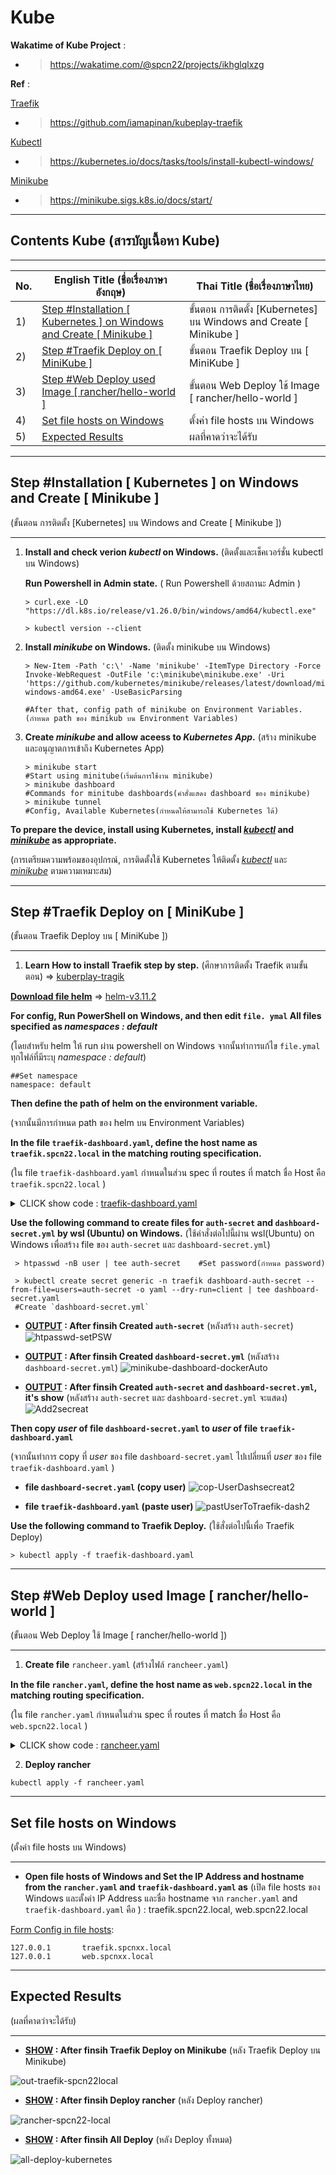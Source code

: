 # Kube

**Wakatime of Kube Project** : 
* > https://wakatime.com/@spcn22/projects/ikhglqlxzg 

**Ref** :

<ins>Traefik</ins>
* > https://github.com/iamapinan/kubeplay-traefik 

<ins>Kubectl</ins>
* > https://kubernetes.io/docs/tasks/tools/install-kubectl-windows/

<ins>Minikube</ins>
* > https://minikube.sigs.k8s.io/docs/start/ 
_________________________________________________________________

## **Contents Kube (สารบัญเนื้อหา Kube)**
-----------------
No. |English Title (ชื่อเรื่องภาษาอังกฤษ)  | Thai Title (ชื่อเรื่องภาษาไทย) |
----- |----- | ----- |
1)|[Step #Installation [ Kubernetes ] on Windows and Create  [ Minikube ]](https://github.com/keta410/Kube#step-installation--kubernetes--on-windows-and-create---minikube-)|ขั้นตอน การติดตั้ง [Kubernetes] บน Windows and Create [ Minikube ]|
2)|[Step #Traefik Deploy on [ MiniKube ]](https://github.com/keta410/Kube#step-traefik-deploy-on--minikube-)|ขั้นตอน Traefik Deploy บน [ MiniKube ]|
3)|[Step #Web Deploy used Image [ rancher/hello-world ]](https://github.com/keta410/Kube#step-web-deploy-used-image--rancherhello-world-)|ขั้นตอน Web Deploy ใช้ Image [ rancher/hello-world ]|
4)|[Set file hosts on Windows]()|ตั้งค่า file hosts บน Windows|
5)|[Expected Results]()|ผลที่คาดว่าจะได้รับ|
_________________________________________________________________________

## **Step** #Installation [ Kubernetes ] on Windows and Create [ Minikube ]
(ขั้นตอน การติดตั้ง [Kubernetes] บน Windows and Create [ Minikube ])
_________________________________________________________________________

1. **Install and check verion *kubectl* on Windows.** (ติดตั้งและเช็คเวอร์ชั่น kubectl บน Windows)

    **Run Powershell in Admin state.** ( Run Powershell ด้วยสถานะ Admin )

    ```shell
    > curl.exe -LO "https://dl.k8s.io/release/v1.26.0/bin/windows/amd64/kubectl.exe"

    > kubectl version --client
    ```
2. **Install *minikube* on Windows.** (ติดตั้ง minikube บน Windows)

    ```shell
    > New-Item -Path 'c:\' -Name 'minikube' -ItemType Directory -Force
    Invoke-WebRequest -OutFile 'c:\minikube\minikube.exe' -Uri 'https://github.com/kubernetes/minikube/releases/latest/download/minikube-windows-amd64.exe' -UseBasicParsing
    
    #After that, config path of minikube on Environment Variables. (กำหนด path ของ minikub บน Environment Variables)

3. **Create *minikube* and allow aceess to *Kubernetes App*.** (สร้าง minikube และอนุญาตการเข้าถึง Kubernetes App)  
    ```shell
    > minikube start
    #Start using minitube(เริ่มต้นการใช้งาน minikube)
    > minikube dashboard
    #Commands for minitube dashboards(คำสั่งแสดง dashboard ของ minikube)
    > minikube tunnel
    #Config, Available Kubernetes(กำหนดให้สามารถใช้ Kubernetes ได้)
    ```
**To prepare the device, install using Kubernetes, install [*kubectl*](https://kubernetes.io/docs/tasks/tools/install-kubectl-windows/) and [*minikube*](https://minikube.sigs.k8s.io/docs/start/) as appropriate.**

(การเตรียมความพร้อมของอุปกรณ์, การติดตั้งใช้ Kubernetes ให้ติดตั้ง [*kubectl*](https://kubernetes.io/docs/tasks/tools/install-kubectl-windows/) และ [*minikube*](https://minikube.sigs.k8s.io/docs/start/) ตามความเหมาะสม)
_________________________________________________________________________
## **Step** #Traefik Deploy on [ MiniKube ]
(ขั้นตอน Traefik Deploy บน [ MiniKube ])
_________________________________________________________________________

1. **Learn How to install Traefik step by step.** (ศึกษาการติดตั้ง Traefik ตามขั้นตอน) => [kuberplay-tragik](https://github.com/iamapinan/kubeplay-traefik)

**<ins>Download file helm</ins>** => [helm-v3.11.2](https://github.com/helm/helm/releases/tag/v3.11.2)

**For config, Run PowerShell on Windows, and then edit ```file. ymal``` All files specified as *namespaces : default***

(โดยสำหรับ helm ให้ run ผ่าน powershell on Windows จากนั้นทำการแก้ไข ```file.ymal``` ทุกไฟล์ที่มีระบุ *namespace : default*)
```shell
##Set namespace
namespace: default
``` 
**Then define the path of helm on the environment variable.**

(จากนั้นมีการกำหนด path ของ helm บน Environment Variables)

**In the file ```traefik-dashboard.yaml```, define the host name as ```traefik.spcn22.local``` in the matching routing specification.**

(ใน file ```traefik-dashboard.yaml``` กำหนดในส่วน spec ที่ routes ที่ match ชื่อ Host คือ ```traefik.spcn22.local``` )

<details><summary>CLICK show code : <ins>traefik-dashboard.yaml</ins></summary>
<p>

```ruby
apiVersion: traefik.containo.us/v1alpha1
kind: Middleware
metadata:
  name: traefik-basic-authen
  namespace: default
spec:
  basicAuth:
    secret: dashboard-auth-secret
    removeHeader: true
---
apiVersion: v1
data:
  users: dXNlcjokMnkkMDUkR0Z3WUZKWkVIdUZlVEoxb3hOMnB0dXBURXpIWEN4djRZenQ4STV3T1kxcTFsZmZxY2M5T0cKCg==
kind: Secret
metadata:
  name: dashboard-auth-secret
  namespace: default
---
apiVersion: traefik.containo.us/v1alpha1
kind: IngressRoute
metadata:
  name: traefik-dashboard
  namespace: default
  annotations:
    kubernetes.io/ingress.class: traefik
    traefik.ingress.kubernetes.io/router.middlewares: traefik-basic-authen
spec:
  entryPoints:
    - websecure
  routes:
    - match: Host(`traefik.spcn22.local`) && (PathPrefix(`/dashboard`) || PathPrefix(`/api`))
      kind: Rule
      middlewares:
        - name: traefik-basic-authen
          namespace: default
      services:
        - name: api@internal
          kind: TraefikService
```
<p>
</details>

**Use the following command to create files for ```auth-secret``` and ```dashboard-secret.yml``` by wsl (Ubuntu) on Windows.**
(ใช้คำสั่งต่อไปนี้ผ่าน wsl(Ubuntu) on Windows เพื่อสร้าง file ของ ```auth-secret``` และ ```dashboard-secret.yml```) 
```linux
 > htpasswd -nB user | tee auth-secret    #Set password(กำหนด password)

 > kubectl create secret generic -n traefik dashboard-auth-secret --from-file=users=auth-secret -o yaml --dry-run=client | tee dashboard-secret.yaml
 #Create `dashboard-secret.yml`
```

* **<ins>OUTPUT</ins> : After finsih Created ```auth-secret```**
(หลังสร้าง ```auth-secret```)
  ![htpasswd-setPSW](https://user-images.githubusercontent.com/104758471/225998200-9906106f-286c-4b9d-b4cc-6927f2afde93.jpg)

* **<ins>OUTPUT</ins> : After finsih Created ```dashboard-secret.yml```**
(หลังสร้าง ```dashboard-secret.yml```)
  ![minikube-dashboard-dockerAuto](https://user-images.githubusercontent.com/104758471/226010402-f2c4a94b-f277-47f5-b035-1799fe0f8e09.png)

* **<ins>OUTPUT</ins> : After finsih Created  ```auth-secret``` and ```dashboard-secret.yml```, it's show**
(หลังสร้าง ```auth-secret``` และ ```dashboard-secret.yml``` จะแสดง)
![Add2secreat](https://user-images.githubusercontent.com/104758471/226095700-d6340859-3e51-4b02-a06a-4d2b33ab280b.jpg)

**Then copy *user* of file ```dashboard-secret.yaml``` to *user* of file ```traefik-dashboard.yaml```** 

(จากนั้นทำการ copy ที่ *user* ของ file ```dashboard-secret.yaml``` ไปเปลี่ยนที่ *user* ของ file ```traefik-dashboard.yaml``` )

* **file ```dashboard-secret.yaml``` (copy user)**
![cop-UserDashsecreat2](https://user-images.githubusercontent.com/104758471/226077479-bad79e84-2ad1-4f9e-baa1-ff1313e7dceb.jpg)

* **file ```traefik-dashboard.yaml``` (paste user)**
![pastUserToTraefik-dash2](https://user-images.githubusercontent.com/104758471/226078199-f1bce821-bcf8-405a-8b3b-baf8f74bc757.jpg)

**Use the following command to Traefik Deploy.**
(ใช้สั่งต่อไปนี้เพื่อ Traefik Deploy) 
```shell
> kubectl apply -f traefik-dashboard.yaml
```
_________________________________________________________________________
## **Step** #Web Deploy used Image [ rancher/hello-world ]
(ขั้นตอน Web Deploy ใช้ Image [ rancher/hello-world ])
_________________________________________________________________________

1. **Create file** ```rancheer.yaml``` (สร้างไฟล์ ```rancheer.yaml```)

**In the file ```rancher.yaml```, define the host name as ```web.spcn22.local``` in the matching routing specification.**

(ใน file ```rancher.yaml``` กำหนดในส่วน spec ที่ routes ที่ match ชื่อ Host คือ ```web.spcn22.local``` )

<details><summary>CLICK show code : <ins>rancheer.yaml</ins></summary>
<p>

```ruby
apiVersion: v1
kind: Service
metadata:
  name: rancher
  namespace: default
spec:
  selector:
    app: rancher
  ports:
  - port: 80
    targetPort: 80
---

apiVersion: apps/v1
kind: Deployment
metadata:
  name: rancher
spec:
  selector:
    matchLabels:
      app: rancher
  template:
    metadata:
      labels:
        app: rancher
    spec:
      containers:
      - name: rancher
        image: rancher/hello-world
        resources:
          limits:
            memory: "128Mi"
            cpu: "100m"
        ports:
        - containerPort: 80
---
apiVersion: traefik.containo.us/v1alpha1
kind: IngressRoute
metadata:
  name: traefik-ingress
  namespace: default 
spec:
  entryPoints:
    - web
    - websecure
  routes:
  - match: Host(`spcn22.local`)
    kind: Rule
    services:
    - name: rancher
      port: 80
```
</p>
</details>

2. **Deploy rancher**
```
kubectl apply -f rancheer.yaml
```
_________________________________________________________________________
## **Set file hosts on Windows**
(ตั้งค่า file hosts บน Windows)
_________________________________________________________________________

* **Open file hosts of Windows and Set the IP Address and hostname from the ```rancher.yaml``` and ```traefik-dashboard.yaml``` as** (เปิด file hosts ของ Windows และตั้งค่า IP Address และชื่อ hostname จาก ```rancher.yaml``` and ```traefik-dashboard.yaml``` คือ ) : traefik.spcn22.local, web.spcn22.local

<ins>Form Config in file hosts</ins>:

```
127.0.0.1       traefik.spcnxx.local
127.0.0.1       web.spcnxx.local
```

_________________________________________________________________________
## **Expected Results**
(ผลที่คาดว่าจะได้รับ)
_________________________________________________________________________

* **<ins>SHOW</ins> : After finsih Traefik Deploy on Minikube**
(หลัง Traefik Deploy บน Minikube)

![out-traefik-spcn22local](https://user-images.githubusercontent.com/104758471/226078492-a267ec89-120d-439b-abb8-93d55224c6b1.jpg)

* **<ins>SHOW</ins> : After finsih Deploy rancher**
(หลัง Deploy rancher)

![rancher-spcn22-local](https://user-images.githubusercontent.com/104758471/226115311-17475876-0406-4ced-8a65-5111e96bb2ca.jpg)

* **<ins>SHOW</ins> : After finsih All Deploy**
(หลัง Deploy ทั้งหมด)

![all-deploy-kubernetes](https://user-images.githubusercontent.com/104758471/226115548-4735770f-e1e9-46cc-a0d4-34e5958adf1d.jpg)
